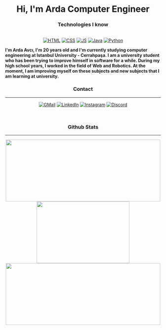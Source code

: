<h1 align="center"> Hi, I'm Arda Computer Engineer
<h3 align="center">Technologies I know</h3>
<p align="center"><br>
<a href="https://html.com/" target="_blank"><img alt="HTML" src="https://img.shields.io/badge/HTML5-E34F26?style=for-the-badge&logo=html5&logoColor=white"></img></a> 
<a href="https://www.w3.org/Style/CSS" target="_blank"><img alt="CSS" src="https://img.shields.io/badge/CSS3-1572B6?style=for-the-badge&logo=css3&logoColor=white"></img></a>
<a href="https://javascript.com/" target="_blank"><img alt="JS" src="https://img.shields.io/badge/JavaScript-323330?style=for-the-badge&logo=javascript&logoColor=F7DF1E"></img></a>
<a href="https://www.java.com/" target="_blank"><img alt="Java" src="https://img.shields.io/badge/Java-ED8B00?style=for-the-badge&logo=java&logoColor=white"></img></a>
<a href="https://www.python.org/" target="_blank"><img alt="Python" src="https://img.shields.io/badge/Python-3776AB?style=for-the-badge&logo=python&logoColor=white"></img></a>

<p> <b>I'm Arda Avcı, I'm 20 years old and I'm currently studying computer engineering at Istanbul University - Cerrahpaşa. I am a university student who has been trying to improve himself in software for a while. During my high school years, I worked in the field of Web and Robotics. At the moment, I am improving myself on these subjects and new subjects that I am learning at university.</b></p>

                                                                                                                       
 <h3 align="center">Contact</h3>                                                                                                                          
 <hr>
 <p align="center">
<a href="mailto:ardavcict@gmail.com" target="_blank"><img alt="GMail" src="https://img.shields.io/badge/Gmail-D14836?style=for-the-badge&logo=gmail&logoColor=white"></img></a>
<a href="https://www.linkedin.com/in/ardavc1/" target="_blank"><img alt="LinkedIn" src="https://img.shields.io/badge/LinkedIn-0077B5?style=for-the-badge&logo=linkedin&logoColor=white"></img></a>     
<a href="https://www.instagram.com/ardavc1/" target="_blank"><img alt="Instagram" src="https://img.shields.io/badge/Instagram-E4405F?style=for-the-badge&logo=instagram&logoColor=white"></img></a>
<a href="https://discord.com/users/334335827918454785" target="_blank"><img alt="Discord" src="https://img.shields.io/badge/Discord-7289DA?style=for-the-badge&logo=discord&logoColor=white"></img></a>
<p align="center">
</p>
 </p>                                                                                                                          
  
                                                                                                                           
</br></p> 
 <h3 align="center">Github Stats</h3>                                                                                                                          
 <hr>

<p align="center">
<img height=200 width=500 src="https://github-profile-summary-cards.vercel.app/api/cards/profile-details?username=ardavc1&theme=highcontrast"></img>
<img height=200 width=300 src="https://github-readme-stats.vercel.app/api/top-langs/?username=ardavc1&theme=highcontrast&hide_border=true&layout=compact"></img>
<img height=200 width=500 src="https://github-readme-stats.vercel.app/api?username=ardavc1&count_private=true&show_icons=true&theme=highcontrast"></img>


</p>
<br> 
                                                                                                                           
                                                                                                                                                
